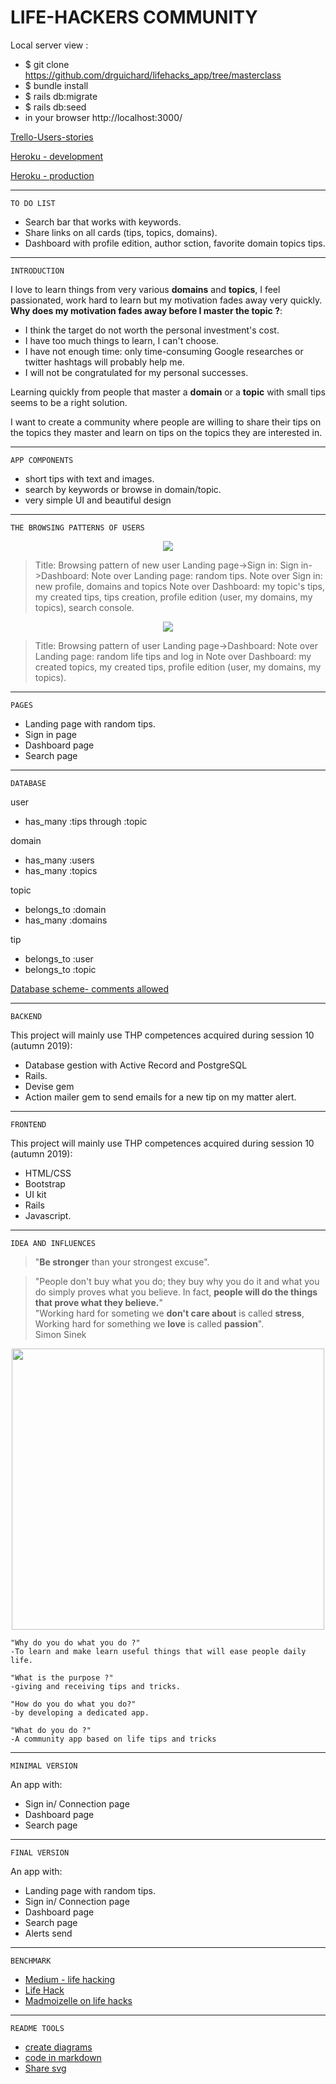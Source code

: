 

# LIFE-HACKERS COMMUNITY

Local server view :
* $ git clone https://github.com/drguichard/lifehacks_app/tree/masterclass
* $ bundle install
* $ rails db:migrate
* $ rails db:seed
* in your browser http://localhost:3000/

[Trello-Users-stories](https://trello.com/b/gxEx3CuS/s1-life-hacks-community-users-stories)

[Heroku - development](https://life-hacks-app.herokuapp.com/)

[Heroku - production](https://life-hacks-app-production.herokuapp.com/)


---------------------------------------------------------------------------------------------------------------------------------------------------------------------------------------

	TO DO LIST

* Search bar that works with keywords.
* Share links on all cards (tips, topics, domains).
* Dashboard with profile edition, author sction, favorite domain topics tips.

---------------------------------------------------------------------------------------------------------------------------------------------------------------------------------------

	INTRODUCTION

I love to learn things from very various **domains** and **topics**, I feel passionated, work hard to learn but my motivation fades away very quickly. <br>
**Why does my motivation fades away before I master the topic ?**:<br>

* I think the target do not worth the personal investment's cost.<br>
* I have too much things to learn, I can't choose.<br>
* I have not enough time: only time-consuming Google researches or twitter hashtags will probably help me.<br>
* I will not be congratulated for my personal successes.<br>

Learning quickly from people that master a **domain** or a **topic**  with small tips seems to be a right solution.

I want to create a community where people are willing to share their tips on the topics they master and learn on tips on the topics they are interested in.


---------------------------------------------------------------------------------------------------------------------------------------------------------------------------------------

	APP COMPONENTS

* short tips with text and images.
* search by keywords or browse in domain/topic.
* very simple UI and beautiful design

---------------------------------------------------------------------------------------------------------------------------------------------------------------------------------------

	THE BROWSING PATTERNS OF USERS
<p align="center">
  <img width=auto height=auto src="https://svgshare.com/i/G8i.svg">
</p>

>Title: Browsing pattern of new user
>Landing page->Sign in: 
>Sign in->Dashboard: 
>Note over Landing page: random tips.
>Note over Sign in: new profile, domains and topics
>Note over Dashboard: my topic's tips, my created tips, tips creation, profile edition (user, my domains, my topics), search console.


<p align="center">
  <img width=auto height=auto src="https://svgshare.com/i/G8v.svg">
</p>

>Title: Browsing pattern of user
>Landing page->Dashboard: 
>Note over Landing page: random life tips and log in
>Note over Dashboard: my created topics, my created tips, profile edition (user, my domains, my topics).

---------------------------------------------------------------------------------------------------------------------------------------------------------------------------------------

	PAGES

* Landing page with random tips.
* Sign in page
* Dashboard page
* Search page

---------------------------------------------------------------------------------------------------------------------------------------------------------------------------------------

	DATABASE

user
* has_many :tips through :topic

domain
* has_many :users
* has_many :topics

topic
* belongs_to :domain
* has_many :domains

tip
* belongs_to :user
* belongs_to :topic

[Database scheme- comments allowed](https://drive.google.com/file/d/1cBeVdEN9kjMpSmPOjgXi-y0CeuNHlyje/view?usp=sharing)


---------------------------------------------------------------------------------------------------------------------------------------------------------------------------------------

	BACKEND

This project will mainly use THP competences acquired during session 10 (autumn 2019):
* Database gestion with Active Record and PostgreSQL
* Rails.
* Devise gem 
* Action mailer gem to send emails for a new tip on my matter alert.

---------------------------------------------------------------------------------------------------------------------------------------------------------------------------------------

	FRONTEND

This project will mainly use THP competences acquired during session 10 (autumn 2019):
* HTML/CSS
* Bootstrap
* UI kit
* Rails
* Javascript.


---------------------------------------------------------------------------------------------------------------------------------------------------------------------------------------

	IDEA AND INFLUENCES

>"**Be stronger** than your strongest excuse".

>"People don't buy what you do; they buy why you do it and what you do simply proves what you believe. In fact, **people will do the things that prove what they believe.**"<br>
>"Working hard for someting we **don't care about** is called **stress**, Working hard for something we **love** is called **passion**". <br>Simon Sinek

<p align="center">
  <img width="500" height="450" src="http://www.varchannelmarketing.com/wp-content/uploads/2014/02/The-golden-circle-e1391717108503.gif">
</p>

	"Why do you do what you do ?"
	-To learn and make learn useful things that will ease people daily life.

	"What is the purpose ?"
	-giving and receiving tips and tricks.

	"How do you do what you do?"
	-by developing a dedicated app.

	"What do you do ?"
	-A community app based on life tips and tricks


---------------------------------------------------------------------------------------------------------------------------------------------------------------------------------------

	MINIMAL VERSION

An app with:
* Sign in/ Connection page
* Dashboard page
* Search page


---------------------------------------------------------------------------------------------------------------------------------------------------------------------------------------

	FINAL VERSION

An app with:
* Landing page with random tips.
* Sign in/ Connection page
* Dashboard page
* Search page
* Alerts send


---------------------------------------------------------------------------------------------------------------------------------------------------------------------------------------

	BENCHMARK

* [Medium - life hacking](https://medium.com/essentiels/life-hacking-82-astuces-pour-vous-simplifier-la-vie-a6503c3e0895)
* [Life Hack](https://www.lifehack.org/)
* [Madmoizelle on life hacks](https://www.madmoizelle.com/life-hacks-129672)

---------------------------------------------------------------------------------------------------------------------------------------------------------------------------------------

	README TOOLS

* [create diagrams](https://bramp.github.io/js-sequence-diagrams/)
* [code in markdown](https://stackedit.io/app#)
* [Share svg](https://svgur.com/)

